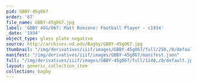 ```yaml
---
pid: GBBY-45g067
order: '67'
file_name: GBBY-45g067.jpg
label: 'GBBY 45G/067: Matt Ronzone: Football Player - c1934'
_date: '1934'
object_type: glass plate negative
source: http://archives.nd.edu/Bagby/GBBY-45g067.jpg
thumbnail: "/img/derivatives/iiif/images/GBBY-45g067/full/250,/0/default.jpg"
manifest: "/img/derivatives/iiif/images/GBBY-45g067/manifest.json"
full: "/img/derivatives/iiif/images/GBBY-45g067/full/1140,/0/default.jpg"
layout: generic_collection_item
collection: bagby
---
```

